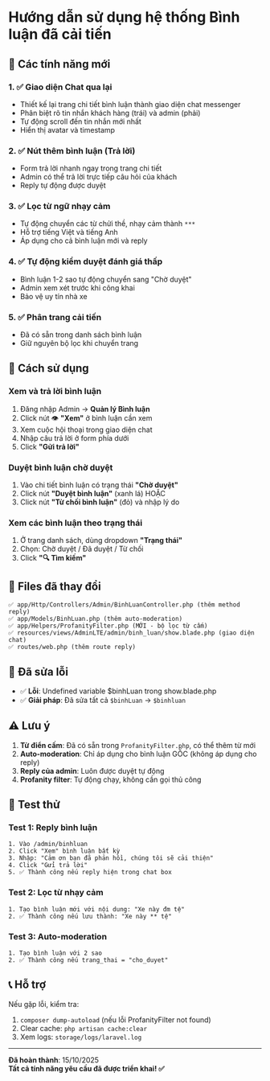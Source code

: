 # Hướng dẫn sử dụng hệ thống Bình luận đã cải tiến

## 🎉 Các tính năng mới

### 1. ✅ Giao diện Chat qua lại

- Thiết kế lại trang chi tiết bình luận thành giao diện chat messenger
- Phân biệt rõ tin nhắn khách hàng (trái) và admin (phải)
- Tự động scroll đến tin nhắn mới nhất
- Hiển thị avatar và timestamp

### 2. ✅ Nút thêm bình luận (Trả lời)

- Form trả lời nhanh ngay trong trang chi tiết
- Admin có thể trả lời trực tiếp câu hỏi của khách
- Reply tự động được duyệt

### 3. ✅ Lọc từ ngữ nhạy cảm

- Tự động chuyển các từ chửi thề, nhạy cảm thành `***`
- Hỗ trợ tiếng Việt và tiếng Anh
- Áp dụng cho cả bình luận mới và reply

### 4. ✅ Tự động kiểm duyệt đánh giá thấp

- Bình luận 1-2 sao tự động chuyển sang "Chờ duyệt"
- Admin xem xét trước khi công khai
- Bảo vệ uy tín nhà xe

### 5. ✅ Phân trang cải tiến

- Đã có sẵn trong danh sách bình luận
- Giữ nguyên bộ lọc khi chuyển trang

## 🚀 Cách sử dụng

### Xem và trả lời bình luận

1. Đăng nhập Admin → **Quản lý Bình luận**
2. Click nút 👁️ **"Xem"** ở bình luận cần xem
3. Xem cuộc hội thoại trong giao diện chat
4. Nhập câu trả lời ở form phía dưới
5. Click **"Gửi trả lời"**

### Duyệt bình luận chờ duyệt

1. Vào chi tiết bình luận có trạng thái **"Chờ duyệt"**
2. Click nút **"Duyệt bình luận"** (xanh lá)
   HOẶC
3. Click nút **"Từ chối bình luận"** (đỏ) và nhập lý do

### Xem các bình luận theo trạng thái

1. Ở trang danh sách, dùng dropdown **"Trạng thái"**
2. Chọn: Chờ duyệt / Đã duyệt / Từ chối
3. Click **"🔍 Tìm kiếm"**

## 📂 Files đã thay đổi

```
✅ app/Http/Controllers/Admin/BinhLuanController.php (thêm method reply)
✅ app/Models/BinhLuan.php (thêm auto-moderation)
✅ app/Helpers/ProfanityFilter.php (MỚI - bộ lọc từ cấm)
✅ resources/views/AdminLTE/admin/binh_luan/show.blade.php (giao diện chat)
✅ routes/web.php (thêm route reply)
```

## 🐛 Đã sửa lỗi

- ✅ **Lỗi**: Undefined variable $binhLuan trong show.blade.php
- ✅ **Giải pháp**: Đã sửa tất cả `$binhLuan` → `$binhluan`

## ⚠️ Lưu ý

1. **Từ điển cấm**: Đã có sẵn trong `ProfanityFilter.php`, có thể thêm từ mới
2. **Auto-moderation**: Chỉ áp dụng cho bình luận GỐC (không áp dụng cho reply)
3. **Reply của admin**: Luôn được duyệt tự động
4. **Profanity filter**: Tự động chạy, không cần gọi thủ công

## 🧪 Test thử

### Test 1: Reply bình luận

```
1. Vào /admin/binhluan
2. Click "Xem" bình luận bất kỳ
3. Nhập: "Cảm ơn bạn đã phản hồi, chúng tôi sẽ cải thiện"
4. Click "Gửi trả lời"
5. ✅ Thành công nếu reply hiện trong chat box
```

### Test 2: Lọc từ nhạy cảm

```
1. Tạo bình luận mới với nội dung: "Xe này đm tệ"
2. ✅ Thành công nếu lưu thành: "Xe này ** tệ"
```

### Test 3: Auto-moderation

```
1. Tạo bình luận với 2 sao
2. ✅ Thành công nếu trang_thai = "cho_duyet"
```

## 📞 Hỗ trợ

Nếu gặp lỗi, kiểm tra:

1. `composer dump-autoload` (nếu lỗi ProfanityFilter not found)
2. Clear cache: `php artisan cache:clear`
3. Xem logs: `storage/logs/laravel.log`

---

**Đã hoàn thành**: 15/10/2025  
**Tất cả tính năng yêu cầu đã được triển khai! ✅**

